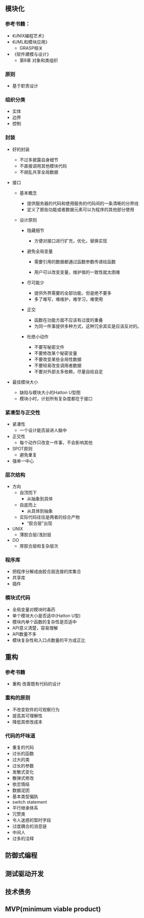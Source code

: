 ## 模块化

### 参考书籍：

- 《UNIX编程艺术》
- 《UML和模块应用》
  - GRASP相关
- 《软件建模与设计》
  - 第8章 对象和类组织

### 原则

- 基于职责设计

### 组织分类

- 实体
- 边界
- 控制

### 封装

- 好的封装

  - 不过多披露自身细节
  - 不直接调用其他模块代码
  - 不胡乱共享全局数据

- 接口

  - 基本概念

    - 提供服务器的代码和使用服务的代码间的一条清晰的分界线
    - 定义了那些功能或者数据元素可以为程序的其他部分使用

  - 设计原则

    - 隐藏细节

      - 方便对接口进行扩充，优化，替换实现

    - 避免全局变量

      - 需要引用的数据都通过函数参数传递给函数
    
      - 用户可以改变变量，维护值的一致性就太困难
    
    - 尽可能少
    
      - 提供外界需要的全部功能，但是绝不要多
      - 多了难写，难维护，难学习，难使用
    
    - 正交
    
      - 函数在功能方面不应该有过度的重叠
      - 为同一件事提供多种方式，这种冗余其实是应该反对的。
    
    - 杜绝小动作
    
      - 不要写秘密文件
      - 不要修改某个秘密变量
      - 不要改变某些全局性数据
      - 不要轻易改变调用者数据
      - 不要对外部太多依赖，尽量自给自足
  
- 最佳模块大小

  - 缺陷与模块大小的Hatton U型图
  - 模块小时，计划所有复杂度都在于接口

### 紧凑型与正交性

- 紧凑性
  - 一个设计能否装进人脑中
- 正交性
  - 每个动作只改变一件事，不会影响其他
- SPOT原则
  - 避免重复
- 强单一中心

### 层次结构

- 方向
  - 自顶而下
    - 从抽象到具体
  - 自底而上
    - 从具体到抽象
  - 实际代码往往是两者的综合产物
    - “胶合层”出现
- UNIX
  - 薄胶合层/浅封层
- OO
  - 厚胶合层和复杂层次

### 程序库

- 把程序分解成由胶合层连接的库集合
- 共享库
- 插件

### 模块式代码

- 全局变量对模块时毒药
- 单个模块大小是否适中(Hatton U型)
- 模块内单个函数的复杂性是否适中
- API意义清楚，容易理解
- API数量不多
- 模块复杂性和入口点数量的平方成正比

## 重构

### 参考书籍

- 重构 改善既有代码的设计

### 重构的原则

- 不改变软件的可观察行为
- 提高其可理解性
- 降低其修改成本

### 代码的坏味道

- 重复的代码
- 过长的函数
- 过大的类
- 过长的参数
- 发散式变化
- 散弹式修改
- 依恋情结
- 数据泥团
- 基本类型偏执
- switch statement
- 平行继承体系
- 冗赘类
- 令人迷惑的暂时字段
- 过度耦合的消息链
- 中间人
- 过多的注释

## 防御式编程

## 测试驱动开发

## 技术债务

## MVP(minimum viable product)


